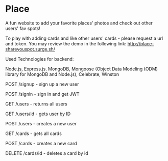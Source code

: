 # Place
A fun website to add your favorite places' photos and check out other users' fav spots!


To play with adding cards and like other users' cards - please request a url and token. 
You may review the demo in the following link: http://place-shareyouspot.surge.sh/

Used Technologies for backend: 

Node.js,
Express.js.
MongoDB,
Mongoose (Object Data Modeling (ODM) library for MongoDB and Node.js),
Celebrate,
Winston


 POST /signup  - sign up a new user

 POST /signin - sign in and get JWT

 GET /users - returns all users

 GET /users/id - gets user by ID

 POST /users - creates a new user

 GET /cards - gets all cards

 POST /cards - creates a new card

 DELETE /cards/id - deletes a card by id
